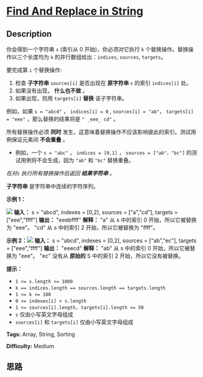 # [Find And Replace in String][title]

## Description

你会得到一个字符串 `s` (索引从 0 开始)，你必须对它执行 `k` 个替换操作。替换操作以三个长度均为 `k` 的并行数组给出：`indices`,
`sources`,  `targets`。

要完成第 `i` 个替换操作:

  1. 检查 **子字符串**  `sources[i]` 是否出现在 **原字符串** `s` 的索引 `indices[i]` 处。
  2. 如果没有出现，  **什么也不做**  。
  3. 如果出现，则用 `targets[i]`  **替换**  该子字符串。

例如，如果 `s = "abcd"` ， `indices[i] = 0` , `sources[i] = "ab"`， `targets[i] =
"eee"` ，那么替换的结果将是 `" _eee_ cd"` 。

所有替换操作必须 **同时** 发生，这意味着替换操作不应该影响彼此的索引。测试用例保证元素间 **不会重叠** 。

  * 例如，一个 `s = "abc"` ，  `indices = [0,1]` ， `sources = ["ab"，"bc"]` 的测试用例将不会生成，因为 `"ab"` 和 `"bc"` 替换重叠。

_在对`s` 执行所有替换操作后返回 **结果字符串** 。_

**子字符串** 是字符串中连续的字符序列。



**示例 1：**

![](https://assets.leetcode.com/uploads/2021/06/12/833-ex1.png)
            **输入：** s = "abcd", indexes = [0,2], sources = ["a","cd"], targets = ["eee","ffff"]    **输出：** "eeebffff"    **解释：** "a" 从 s 中的索引 0 开始，所以它被替换为 "eee"。    "cd" 从 s 中的索引 2 开始，所以它被替换为 "ffff"。    

**示例 2：**![](https://assets.leetcode.com/uploads/2021/06/12/833-ex2-1.png)
            **输入：** s = "abcd", indexes = [0,2], sources = ["ab","ec"], targets = ["eee","ffff"]    **输出：** "eeecd"    **解释：** "ab" 从 s 中的索引 0 开始，所以它被替换为 "eee"。    "ec" 没有从 **原始的** S 中的索引 2 开始，所以它没有被替换。    



**提示：**

  * `1 <= s.length <= 1000`
  * `k == indices.length == sources.length == targets.length`
  * `1 <= k <= 100`
  * `0 <= indexes[i] < s.length`
  * `1 <= sources[i].length, targets[i].length <= 50`
  * `s` 仅由小写英文字母组成
  * `sources[i]` 和 `targets[i]` 仅由小写英文字母组成


**Tags:** Array, String, Sorting

**Difficulty:** Medium

## 思路

[title]: https://leetcode-cn.com/problems/find-and-replace-in-string
